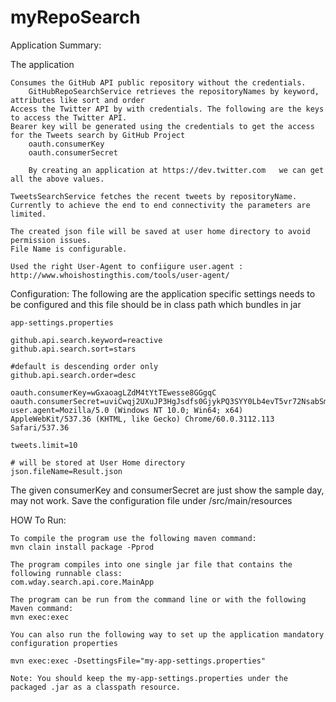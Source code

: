 # myRepoSearch



Application Summary:

The application 
	
	Consumes the GitHub API public repository without the credentials.
		GitHubRepoSearchService retrieves the repositoryNames by keyword, attributes like sort and order
	Access the Twitter API by with credentials. The following are the keys to access the Twitter API.
	Bearer key will be generated using the credentials to get the access for the Tweets search by GitHub Project 
		oauth.consumerKey
		oauth.consumerSecret
		
		By creating an application at https://dev.twitter.com	we can get all the above values.
	
	TweetsSearchService fetches the recent tweets by repositoryName.
	Currently to achieve the end to end connectivity the parameters are limited. 
 		
	The created json file will be saved at user home directory to avoid permission issues.
	File Name is configurable.
	
	Used the right User-Agent to confiigure user.agent : http://www.whoishostingthis.com/tools/user-agent/
	
Configuration:
The following are the application specific settings needs to be configured and this file should be in class path which bundles in jar
	
	app-settings.properties
		
	github.api.search.keyword=reactive
	github.api.search.sort=stars

	#default is descending order only
	github.api.search.order=desc
	
	oauth.consumerKey=wGxaoagLZdM4tYtTEwesse8GGgqC
	oauth.consumerSecret=uviCwqj2UXuJP3HgJsdfs0GjykPQ3SYY0Lb4evT5vr72NsabSmjdYT
	user.agent=Mozilla/5.0 (Windows NT 10.0; Win64; x64) AppleWebKit/537.36 (KHTML, like Gecko) Chrome/60.0.3112.113 Safari/537.36
	
	tweets.limit=10
	
	# will be stored at User Home directory
	json.fileName=Result.json
	
The given consumerKey and consumerSecret are just show the sample day, may not work.
Save the configuration file under /src/main/resources 

HOW To Run:
	
	To compile the program use the following maven command:
	mvn clain install package -Pprod

	The program compiles into one single jar file that contains the following runnable class:
	com.wday.search.api.core.MainApp

	The program can be run from the command line or with the following Maven command:
	mvn exec:exec

	You can also run the following way to set up the application mandatory configuration properties
	
	mvn exec:exec -DsettingsFile="my-app-settings.properties"
	
	Note: You should keep the my-app-settings.properties under the packaged .jar as a classpath resource.
	
